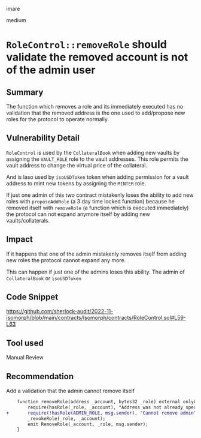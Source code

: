 imare

medium

# ``RoleControl::removeRole`` should validate the removed account is not of the admin user

## Summary
The function which removes a role and its immediately executed has no validation that the removed address is the one used to add/propose new roles for the protocol to operate normally.

## Vulnerability Detail

``RoleControl`` is used by the ``CollateralBook`` when adding new vaults by assigning the ``VAULT_ROLE`` role to the vault addresses. This role permits the vault address to change the virtual price of the collateral.

And is laso used by ``isoUSDToken`` token when adding permission for a vault address to mint new tokens by assigning the ``MINTER`` role.

If just one admin of this two contract mistakenly loses the ability to add new roles with ``proposeAddRole`` (a 3 day time locked function) because he removed itself with ``removeRole`` (a function which is executed immediately) the protocol can not expand anymore itself by adding new vaults/collaterals.

## Impact
If it happens that one of the admin mistakenly removes itself from adding new roles the protocol cannot expand any more.

This can happen if just one of the admins loses this ability. The admin of ``CollateralBook`` or ``isoUSDToken``

## Code Snippet
https://github.com/sherlock-audit/2022-11-isomorph/blob/main/contracts/Isomorph/contracts/RoleControl.sol#L59-L63

## Tool used
Manual Review

## Recommendation
Add a validation that the admin cannot remove itself

```diff
    function removeRole(address _account, bytes32 _role) external onlyAdmin{
        require(hasRole(_role, _account), "Address was not already specified role");
+       require(!hasRole(ADMIN_ROLE, msg.sender), "Cannot remove admin");
        _revokeRole(_role, _account);
        emit RemoveRole(_account, _role, msg.sender);
    }
```